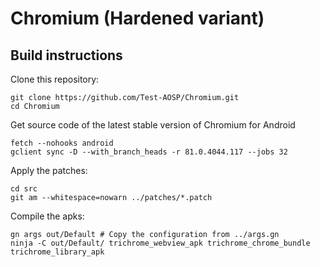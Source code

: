 Chromium (Hardened variant)
============================

Build instructions
------------------

Clone this repository:

```
git clone https://github.com/Test-AOSP/Chromium.git
cd Chromium
```

Get source code of the latest stable version of Chromium for Android

```
fetch --nohooks android
gclient sync -D --with_branch_heads -r 81.0.4044.117 --jobs 32
```

Apply the patches:

```
cd src
git am --whitespace=nowarn ../patches/*.patch
```

Compile the apks:

```
gn args out/Default # Copy the configuration from ../args.gn
ninja -C out/Default/ trichrome_webview_apk trichrome_chrome_bundle trichrome_library_apk
```
